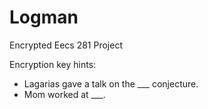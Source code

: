 # Logman
Encrypted Eecs 281 Project

Encryption key hints:
* Lagarias gave a talk on the ___ conjecture.
* Mom worked at ___.
